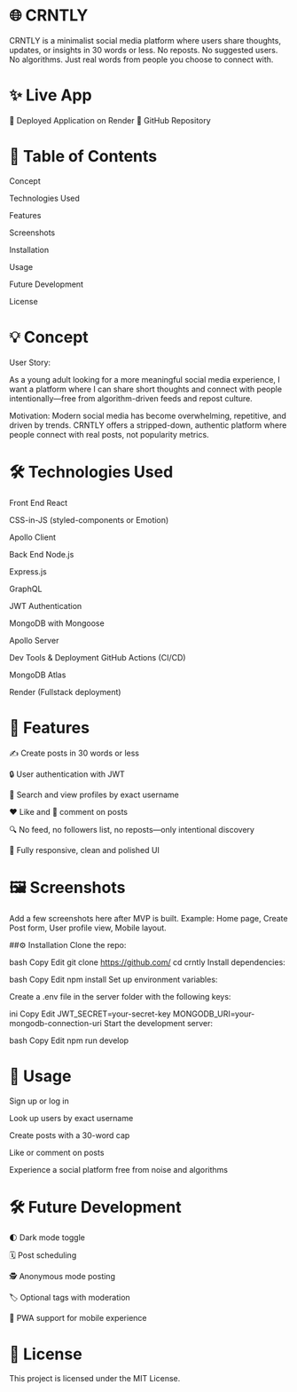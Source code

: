 # 🌐 CRNTLY
CRNTLY is a minimalist social media platform where users share thoughts, updates, or insights in 30 words or less. No reposts. No suggested users. No algorithms. Just real words from people you choose to connect with.

# ✨ Live App
🔗 Deployed Application on Render
🔗 GitHub Repository

# 📖 Table of Contents
Concept

Technologies Used

Features

Screenshots

Installation

Usage

Future Development

License

# 💡 Concept
User Story:

As a young adult looking for a more meaningful social media experience, I want a platform where I can share short thoughts and connect with people intentionally—free from algorithm-driven feeds and repost culture.

Motivation:
Modern social media has become overwhelming, repetitive, and driven by trends. CRNTLY offers a stripped-down, authentic platform where people connect with real posts, not popularity metrics.

# 🛠️ Technologies Used
Front End
React

CSS-in-JS (styled-components or Emotion)

Apollo Client

Back End
Node.js

Express.js

GraphQL

JWT Authentication

MongoDB with Mongoose

Apollo Server

Dev Tools & Deployment
GitHub Actions (CI/CD)

MongoDB Atlas

Render (Fullstack deployment)

# 🌟 Features
✍️ Create posts in 30 words or less

🔒 User authentication with JWT

👤 Search and view profiles by exact username

❤️ Like and 💬 comment on posts

🔍 No feed, no followers list, no reposts—only intentional discovery

📱 Fully responsive, clean and polished UI

# 🖼️ Screenshots
Add a few screenshots here after MVP is built.
Example: Home page, Create Post form, User profile view, Mobile layout.

##⚙️ Installation
Clone the repo:

bash
Copy
Edit
git clone https://github.com/
cd crntly
Install dependencies:

bash
Copy
Edit
npm install
Set up environment variables:

Create a .env file in the server folder with the following keys:

ini
Copy
Edit
JWT_SECRET=your-secret-key
MONGODB_URI=your-mongodb-connection-uri
Start the development server:

bash
Copy
Edit
npm run develop

# 🚀 Usage
Sign up or log in

Look up users by exact username

Create posts with a 30-word cap

Like or comment on posts

Experience a social platform free from noise and algorithms

# 🛠️ Future Development
🌓 Dark mode toggle

🗓️ Post scheduling

🕵️ Anonymous mode posting

🏷️ Optional tags with moderation

📱 PWA support for mobile experience

# 🧾 License
This project is licensed under the MIT License.

